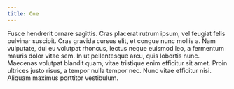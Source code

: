 ```yaml
---
title: One
---
```


Fusce hendrerit ornare sagittis. Cras placerat rutrum ipsum, vel feugiat felis pulvinar suscipit. Cras gravida cursus elit, et congue nunc mollis a. Nam vulputate, dui eu volutpat rhoncus, lectus neque euismod leo, a fermentum mauris dolor vitae sem. In ut pellentesque arcu, quis lobortis nunc. Maecenas volutpat blandit quam, vitae tristique enim efficitur sit amet. Proin ultrices justo risus, a tempor nulla tempor nec. Nunc vitae efficitur nisi. Aliquam maximus porttitor vestibulum.
